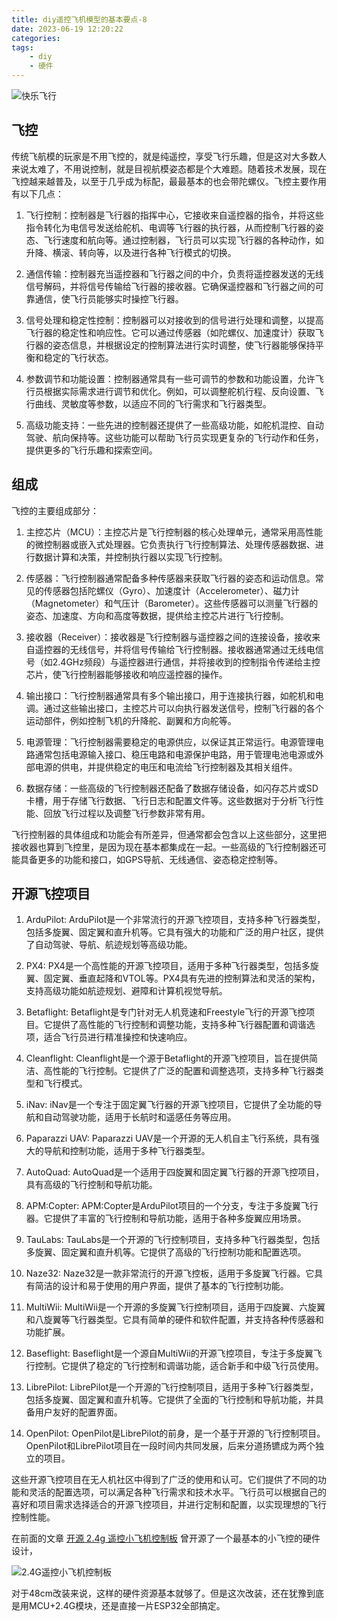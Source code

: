 ```yaml
---
title: diy遥控飞机模型的基本要点-8
date: 2023-06-19 12:20:22
categories:
tags:
    - diy
    - 硬件
---
```


![快乐飞行](https://imgs.boringhex.top/blog/72018e13496b0fc55358d9f8d0d43fe.png)

## 飞控

传统飞航模的玩家是不用飞控的，就是纯遥控，享受飞行乐趣，但是这对大多数人来说太难了，不用说控制，就是目视航模姿态都是个大难题。随着技术发展，现在飞控越来越普及，以至于几乎成为标配，最最基本的也会带陀螺仪。飞控主要作用有以下几点：

1. 飞行控制：控制器是飞行器的指挥中心，它接收来自遥控器的指令，并将这些指令转化为电信号发送给舵机、电调等飞行器的执行器，从而控制飞行器的姿态、飞行速度和航向等。通过控制器，飞行员可以实现飞行器的各种动作，如升降、横滚、转向等，以及进行各种飞行模式的切换。

2. 通信传输：控制器充当遥控器和飞行器之间的中介，负责将遥控器发送的无线信号解码，并将信号传输给飞行器的接收器。它确保遥控器和飞行器之间的可靠通信，使飞行员能够实时操控飞行器。

3. 信号处理和稳定性控制：控制器可以对接收到的信号进行处理和调整，以提高飞行器的稳定性和响应性。它可以通过传感器（如陀螺仪、加速度计）获取飞行器的姿态信息，并根据设定的控制算法进行实时调整，使飞行器能够保持平衡和稳定的飞行状态。

4. 参数调节和功能设置：控制器通常具有一些可调节的参数和功能设置，允许飞行员根据实际需求进行调节和优化。例如，可以调整舵机行程、反向设置、飞行曲线、灵敏度等参数，以适应不同的飞行需求和飞行器类型。

5. 高级功能支持：一些先进的控制器还提供了一些高级功能，如舵机混控、自动驾驶、航向保持等。这些功能可以帮助飞行员实现更复杂的飞行动作和任务，提供更多的飞行乐趣和探索空间。

<!-- more -->

## 组成

飞控的主要组成部分：

1. 主控芯片（MCU）：主控芯片是飞行控制器的核心处理单元，通常采用高性能的微控制器或嵌入式处理器。它负责执行飞行控制算法、处理传感器数据、进行数据计算和决策，并控制执行器以实现飞行控制。

2. 传感器：飞行控制器通常配备多种传感器来获取飞行器的姿态和运动信息。常见的传感器包括陀螺仪（Gyro）、加速度计（Accelerometer）、磁力计（Magnetometer）和气压计（Barometer）。这些传感器可以测量飞行器的姿态、加速度、方向和高度等数据，提供给主控芯片进行飞行控制。

3. 接收器（Receiver）：接收器是飞行控制器与遥控器之间的连接设备，接收来自遥控器的无线信号，并将信号传输给飞行控制器。接收器通常通过无线电信号（如2.4GHz频段）与遥控器进行通信，并将接收到的控制指令传递给主控芯片，使飞行控制器能够接收和响应遥控器的操作。

4. 输出接口：飞行控制器通常具有多个输出接口，用于连接执行器，如舵机和电调。通过这些输出接口，主控芯片可以向执行器发送信号，控制飞行器的各个运动部件，例如控制飞机的升降舵、副翼和方向舵等。

5. 电源管理：飞行控制器需要稳定的电源供应，以保证其正常运行。电源管理电路通常包括电源输入接口、稳压电路和电源保护电路，用于管理电池电源或外部电源的供电，并提供稳定的电压和电流给飞行控制器及其相关组件。

6. 数据存储：一些高级的飞行控制器还配备了数据存储设备，如闪存芯片或SD卡槽，用于存储飞行数据、飞行日志和配置文件等。这些数据对于分析飞行性能、回放飞行过程以及调整飞行参数非常有用。

飞行控制器的具体组成和功能会有所差异，但通常都会包含以上这些部分，这里把接收器也算到飞控里，是因为现在基本都集成在一起。一些高级的飞行控制器还可能具备更多的功能和接口，如GPS导航、无线通信、姿态稳定控制等。

## 开源飞控项目

1. ArduPilot: ArduPilot是一个非常流行的开源飞控项目，支持多种飞行器类型，包括多旋翼、固定翼和直升机等。它具有强大的功能和广泛的用户社区，提供了自动驾驶、导航、航迹规划等高级功能。

2. PX4: PX4是一个高性能的开源飞控项目，适用于多种飞行器类型，包括多旋翼、固定翼、垂直起降和VTOL等。PX4具有先进的控制算法和灵活的架构，支持高级功能如航迹规划、避障和计算机视觉导航。

3. Betaflight: Betaflight是专门针对无人机竞速和Freestyle飞行的开源飞控项目。它提供了高性能的飞行控制和调整功能，支持多种飞行器配置和调谐选项，适合飞行员进行精准操控和快速响应。

4. Cleanflight: Cleanflight是一个源于Betaflight的开源飞控项目，旨在提供简洁、高性能的飞行控制。它提供了广泛的配置和调整选项，支持多种飞行器类型和飞行模式。

5. iNav: iNav是一个专注于固定翼飞行器的开源飞控项目，它提供了全功能的导航和自动驾驶功能，适用于长航时和遥感任务等应用。

6. Paparazzi UAV: Paparazzi UAV是一个开源的无人机自主飞行系统，具有强大的导航和控制功能，适用于多种飞行器类型。

7. AutoQuad: AutoQuad是一个适用于四旋翼和固定翼飞行器的开源飞控项目，具有高级的飞行控制和导航功能。

8. APM:Copter: APM:Copter是ArduPilot项目的一个分支，专注于多旋翼飞行器。它提供了丰富的飞行控制和导航功能，适用于各种多旋翼应用场景。

9. TauLabs: TauLabs是一个开源的飞行控制项目，支持多种飞行器类型，包括多旋翼、固定翼和直升机等。它提供了高级的飞行控制功能和配置选项。

10. Naze32: Naze32是一款非常流行的开源飞控板，适用于多旋翼飞行器。它具有简洁的设计和易于使用的用户界面，提供了基本的飞行控制功能。

11. MultiWii: MultiWii是一个开源的多旋翼飞行控制项目，适用于四旋翼、六旋翼和八旋翼等飞行器类型。它具有简单的硬件和软件配置，并支持各种传感器和功能扩展。

12. Baseflight: Baseflight是一个源自MultiWii的开源飞控项目，专注于多旋翼飞行控制。它提供了稳定的飞行控制和调谐功能，适合新手和中级飞行员使用。

13. LibrePilot: LibrePilot是一个开源的飞行控制项目，适用于多种飞行器类型，包括多旋翼、固定翼和直升机等。它提供了全面的飞行控制和导航功能，并具备用户友好的配置界面。

14. OpenPilot: OpenPilot是LibrePilot的前身，是一个基于开源的飞行控制项目。OpenPilot和LibrePilot项目在一段时间内共同发展，后来分道扬镳成为两个独立的项目。

这些开源飞控项目在无人机社区中得到了广泛的使用和认可。它们提供了不同的功能和灵活的配置选项，可以满足各种飞行需求和技术水平。飞行员可以根据自己的喜好和项目需求选择适合的开源飞控项目，并进行定制和配置，以实现理想的飞行控制性能。

在前面的文章 [开源 2.4g 遥控小飞机控制板](https://mp.weixin.qq.com/s?__biz=MzA3NzMyNTIyOA==&mid=2651481339&idx=1&sn=d6d37279e176b969c7d53eb8f4907159&chksm=84ad7238b3dafb2e8f15fecf5c3247df5c7bc0c7899f967ed10e783e98d9f5d307ad742fa102#rd) 曾开源了一个最基本的小飞控的硬件设计，

![2.4G遥控小飞机控制板](https://imgs.boringhex.top/blog/20230518224820.png)

对于48cm改装来说，这样的硬件资源基本就够了。但是这次改装，还在犹豫到底是用MCU+2.4G模块，还是直接一片ESP32全部搞定。
